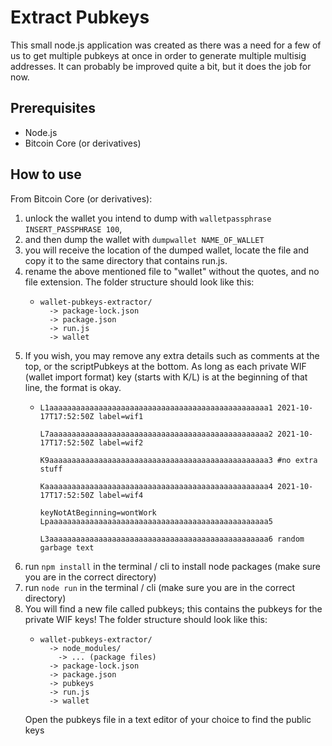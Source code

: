 # Extract Pubkeys
This small node.js application was created as there was a need for a few of us to get multiple pubkeys at once in order to generate multiple multisig addresses. It can probably be improved quite a bit, but it does the job for now.

## Prerequisites
- Node.js
- Bitcoin Core (or derivatives)

## How to use
From Bitcoin Core (or derivatives):
1. unlock the wallet you intend to dump with `walletpassphrase INSERT_PASSPHRASE 100`,
1. and then dump the wallet with `dumpwallet NAME_OF_WALLET`
1. you will receive the location of the dumped wallet, locate the file and copy it to the same directory that contains run.js.
1. rename the above mentioned file to "wallet" without the quotes, and no file extension. The folder structure should look like this:
    - ```
      wallet-pubkeys-extractor/
        -> package-lock.json
        -> package.json
        -> run.js
        -> wallet
      ```
1. If you wish, you may remove any extra details such as comments at the top, or the scriptPubkeys at the bottom. As long as each private WIF (wallet import format) key (starts with K/L) is at the beginning of that line, the format is okay.
    - ```
      L1aaaaaaaaaaaaaaaaaaaaaaaaaaaaaaaaaaaaaaaaaaaaaaaaa1 2021-10-17T17:52:50Z label=wif1

      L7aaaaaaaaaaaaaaaaaaaaaaaaaaaaaaaaaaaaaaaaaaaaaaaaa2 2021-10-17T17:52:50Z label=wif2

      K9aaaaaaaaaaaaaaaaaaaaaaaaaaaaaaaaaaaaaaaaaaaaaaaaa3 #no extra stuff

      Kaaaaaaaaaaaaaaaaaaaaaaaaaaaaaaaaaaaaaaaaaaaaaaaaaa4 2021-10-17T17:52:50Z label=wif4

      keyNotAtBeginning=wontWork Lpaaaaaaaaaaaaaaaaaaaaaaaaaaaaaaaaaaaaaaaaaaaaaaaaa5

      L3aaaaaaaaaaaaaaaaaaaaaaaaaaaaaaaaaaaaaaaaaaaaaaaaa6 random garbage text
        ```
1. run `npm install` in the terminal / cli to install node packages (make sure you are in the correct directory)
1. run `node run` in the terminal / cli (make sure you are in the correct directory)
1. You will find a new file called pubkeys; this contains the pubkeys for the private WIF keys! The folder structure should look like this:
    - ```
      wallet-pubkeys-extractor/
        -> node_modules/
          -> ... (package files)
        -> package-lock.json
        -> package.json
        -> pubkeys
        -> run.js
        -> wallet
      ```
    Open the pubkeys file in a text editor of your choice to find the public keys